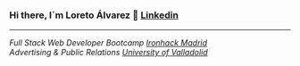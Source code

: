 ### Hi there, I´m Loreto Álvarez 👋 <a href="https://www.linkedin.com/in/loreto-alvarez-voces/">Linkedin</a>

___

<i>Full Stack Web Developer Bootcamp <a href="https://www.ironhack.com/es">Ironhack Madrid</a></i> </br>
<i>Advertising & Public Relations <a href="https://www.uva.es/export/sites/uva/">University of Valladolid</a></i>

<!--
**loretoavoces/loretoavoces** is a ✨ _special_ ✨ repository because its `README.md` (this file) appears on your GitHub profile.

Here are some ideas to get you started:

- 🔭 I’m currently working on ...
- 🌱 I’m currently learning ...
- 👯 I’m looking to collaborate on ...
- 🤔 I’m looking for help with ...
- 💬 Ask me about ...
- 📫 How to reach me: ...
- 😄 Pronouns: ...
- ⚡ Fun fact: ...
-->
